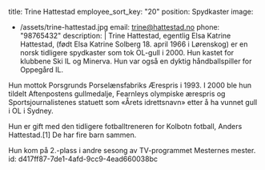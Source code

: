 title: Trine Hattestad
employee_sort_key: "20"
position: Spydkaster
image:
  - /assets/trine-hattestad.jpg
email: trine@hattestad.no
phone: "98765432"
description: |
  Trine Hattestad, egentlig Elsa Katrine Hattestad, (født Elsa Katrine Solberg 18. april 1966 i Lørenskog) er en norsk tidligere spydkaster som tok OL-gull i 2000. Hun kastet for klubbene Ski IL og Minerva. Hun var også en dyktig håndballspiller for Oppegård IL.
  
  Hun mottok Porsgrunds Porselænsfabriks Ærespris i 1993. I 2000 ble hun tildelt Aftenpostens gullmedalje, Fearnleys olympiske ærespris og Sportsjournalistenes statuett som «Årets idrettsnavn» etter å ha vunnet gull i OL i Sydney.
  
  Hun er gift med den tidligere fotballtreneren for Kolbotn fotball, Anders Hattestad.[1] De har fire barn sammen.
  
  Hun kom på 2.-plass i andre sesong av TV-programmet Mesternes mester.
id: d417ff87-7de1-4afd-9cc9-4ead660038bc
